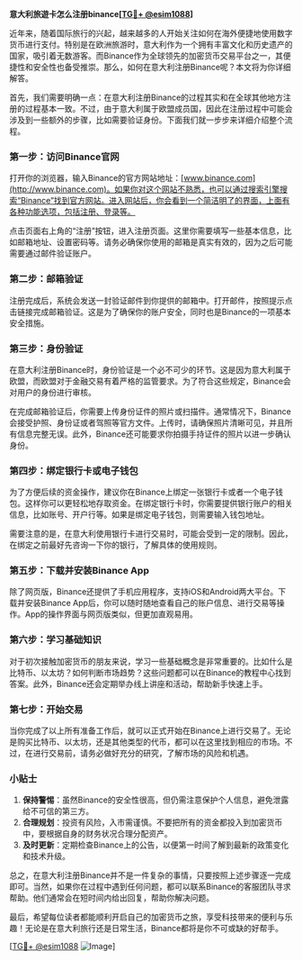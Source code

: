 **意大利旅遊卡怎么注册binance[[TG💪+ @esim1088](https://t.me/s/esim1088)]**

近年来，随着国际旅行的兴起，越来越多的人开始关注如何在海外便捷地使用数字货币进行支付。特别是在欧洲旅游时，意大利作为一个拥有丰富文化和历史遗产的国家，吸引着无数游客。而Binance作为全球领先的加密货币交易平台之一，其便捷性和安全性也备受推崇。那么，如何在意大利注册Binance呢？本文将为你详细解答。

首先，我们需要明确一点：在意大利注册Binance的过程其实和在全球其他地方注册的过程基本一致。不过，由于意大利属于欧盟成员国，因此在注册过程中可能会涉及到一些额外的步骤，比如需要验证身份。下面我们就一步步来详细介绍整个流程。

### 第一步：访问Binance官网

打开你的浏览器，输入Binance的官方网站地址：[www.binance.com](http://www.binance.com)。如果你对这个网站不熟悉，也可以通过搜索引擎搜索“Binance”找到官方网站。进入网站后，你会看到一个简洁明了的界面，上面有各种功能选项，包括注册、登录等。

点击页面右上角的“注册”按钮，进入注册页面。这里你需要填写一些基本信息，比如邮箱地址、设置密码等。请务必确保你使用的邮箱是真实有效的，因为之后可能需要通过邮件验证账户。

### 第二步：邮箱验证

注册完成后，系统会发送一封验证邮件到你提供的邮箱中。打开邮件，按照提示点击链接完成邮箱验证。这是为了确保你的账户安全，同时也是Binance的一项基本安全措施。

### 第三步：身份验证

在意大利注册Binance时，身份验证是一个必不可少的环节。这是因为意大利属于欧盟，而欧盟对于金融交易有着严格的监管要求。为了符合这些规定，Binance会对用户的身份进行审核。

在完成邮箱验证后，你需要上传身份证件的照片或扫描件。通常情况下，Binance会接受护照、身份证或者驾照等官方文件。上传时，请确保照片清晰可见，并且所有信息完整无误。此外，Binance还可能要求你拍摄手持证件的照片以进一步确认身份。

### 第四步：绑定银行卡或电子钱包

为了方便后续的资金操作，建议你在Binance上绑定一张银行卡或者一个电子钱包。这样你可以更轻松地存取资金。在绑定银行卡时，你需要提供银行账户的相关信息，比如账号、开户行等。如果是绑定电子钱包，则需要输入钱包地址。

需要注意的是，在意大利使用银行卡进行交易时，可能会受到一定的限制。因此，在绑定之前最好先咨询一下你的银行，了解具体的使用规则。

### 第五步：下载并安装Binance App

除了网页版，Binance还提供了手机应用程序，支持iOS和Android两大平台。下载并安装Binance App后，你可以随时随地查看自己的账户信息、进行交易等操作。App的操作界面与网页版类似，但更加直观易用。

### 第六步：学习基础知识

对于初次接触加密货币的朋友来说，学习一些基础概念是非常重要的。比如什么是比特币、以太坊？如何判断市场趋势？这些问题都可以在Binance的教程中心找到答案。此外，Binance还会定期举办线上讲座和活动，帮助新手快速上手。

### 第七步：开始交易

当你完成了以上所有准备工作后，就可以正式开始在Binance上进行交易了。无论是购买比特币、以太坊，还是其他类型的代币，都可以在这里找到相应的市场。不过，在进行交易前，请务必做好充分的研究，了解市场的风险和机遇。

### 小贴士

1. **保持警惕**：虽然Binance的安全性很高，但仍需注意保护个人信息，避免泄露给不可信的第三方。
2. **合理规划**：投资有风险，入市需谨慎。不要把所有的资金都投入到加密货币中，要根据自身的财务状况合理分配资产。
3. **及时更新**：定期检查Binance上的公告，以便第一时间了解到最新的政策变化和技术升级。

总之，在意大利注册Binance并不是一件复杂的事情，只要按照上述步骤逐一完成即可。当然，如果你在过程中遇到任何问题，都可以联系Binance的客服团队寻求帮助。他们通常会在短时间内给出回复，帮助你解决问题。

最后，希望每位读者都能顺利开启自己的加密货币之旅，享受科技带来的便利与乐趣！无论是在意大利旅行还是日常生活，Binance都将是你不可或缺的好帮手。

[[TG💪+ @esim1088](https://t.me/s/esim1088) ![Image](https://i.postimg.cc/4NQfJmqS/Snipaste-2025-05-13-00-14-12.png)]
